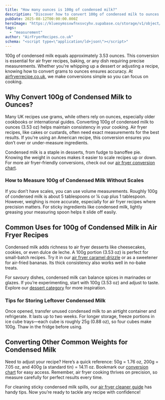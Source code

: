 ```yaml
---
title: "How many ounces is 100g of condensed milk?"
description: "Discover how to convert 100g of condensed milk to ounces in seconds. Perfect for air fryer recipes and precise baking measurements."
pubDate: 2025-08-12T00:00:00.000Z
heroImage: "https://klueoymssxwfnxsvcyhv.supabase.co/storage/v1/object/public/md/100g-condensed-milk-to-ounces-fe2ff1a0.webp"
tags:
  - "measurement"
author: "AirFryerRecipes.co.uk"
schema: "<script type=\"application/ld+json\"></script>"
---
```


<p>100g of condensed milk equals approximately 3.53 ounces. This conversion is essential for air fryer recipes, baking, or any dish requiring precise measurements. Whether you're whipping up a dessert or adjusting a recipe, knowing how to convert grams to ounces ensures accuracy. At <a href=https://www.airfryerrecipe.co.uk>airfryerrecipe.co.uk</a>, we make conversions simple so you can focus on cooking.</p>  

<h2>Why Convert 100g of Condensed Milk to Ounces?</h2>  
<p>Many UK recipes use grams, while others rely on ounces, especially older cookbooks or international guides. Converting 100g of condensed milk to ounces (3.53 oz) helps maintain consistency in your cooking. Air fryer recipes, like cakes or custards, often need exact measurements for the best results. If you're using an American recipe, this conversion ensures you don’t over or under-measure ingredients.</p>  

<p>Condensed milk is a staple in desserts, from fudge to banoffee pie. Knowing the weight in ounces makes it easier to scale recipes up or down. For more air fryer-friendly conversions, check out our <a href=https://www.airfryerrecipe.co.uk/air-fryer-conversion-chart>air fryer conversion chart</a>.</p>  

<h3>How to Measure 100g of Condensed Milk Without Scales</h3>  
<p>If you don’t have scales, you can use volume measurements. Roughly 100g of condensed milk is about 5 tablespoons or ¼ cup plus 1 tablespoon. However, weighing is more accurate, especially for air fryer recipes where precision matters. For sticky ingredients like condensed milk, lightly greasing your measuring spoon helps it slide off easily.</p>  

<h2>Common Uses for 100g of Condensed Milk in Air Fryer Recipes</h2>  
<p>Condensed milk adds richness to air fryer desserts like cheesecakes, cookies, or even dulce de leche. A 100g portion (3.53 oz) is perfect for small-batch recipes. Try it in our <a href=https://www.airfryerrecipe.co.uk/recipes>air fryer caramel drizzle</a> or as a sweetener for air-fried bananas. Its thick consistency also works well in no-bake treats.</p>  

<p>For savoury dishes, condensed milk can balance spices in marinades or glazes. If you’re experimenting, start with 100g (3.53 oz) and adjust to taste. Explore our <a href=https://www.airfryerrecipe.co.uk/recipe-category/dessert>dessert category</a> for more inspiration.</p>  

<h3>Tips for Storing Leftover Condensed Milk</h3>  
<p>Once opened, transfer unused condensed milk to an airtight container and refrigerate. It lasts up to two weeks. For longer storage, freeze portions in ice cube trays—each cube is roughly 25g (0.88 oz), so four cubes make 100g. Thaw in the fridge before using.</p>  

<h2>Converting Other Common Weights for Condensed Milk</h2>  
<p>Need to adjust your recipe? Here’s a quick reference: 50g = 1.76 oz, 200g = 7.05 oz, and 400g (a standard tin) = 14.11 oz. Bookmark our <a href=https://www.airfryerrecipe.co.uk/air-fryer-conversion-chart>conversion chart</a> for easy access. Remember, air fryer cooking thrives on precision, so measure carefully for perfect results every time.</p>  

<p>For cleaning sticky condensed milk spills, our <a href=https://www.airfryerrecipe.co.uk/air-fryer-cleaner>air fryer cleaner guide</a> has handy tips. Now you’re ready to tackle any recipe with confidence!</p>